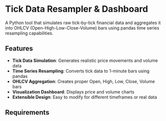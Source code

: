 # Tick Data Resampler & Dashboard

A Python tool that simulates raw tick-by-tick financial data and aggregates it into OHLCV (Open-High-Low-Close-Volume) bars using pandas time series resampling capabilities.

## Features

- **Tick Data Simulation**: Generates realistic price movements and volume data
- **Time Series Resampling**: Converts tick data to 1-minute bars using pandas
- **OHLCV Aggregation**: Creates proper Open, High, Low, Close, Volume bars
- **Visualization Dashboard**: Displays price and volume charts
- **Extensible Design**: Easy to modify for different timeframes or real data

## Requirements


